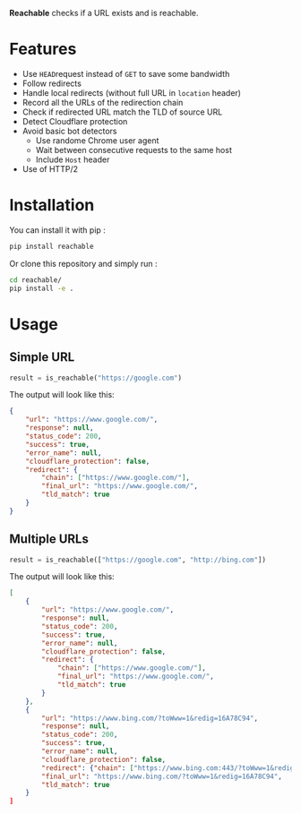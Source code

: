 **Reachable** checks if a URL exists and is reachable.

# Features
- Use `HEAD`request instead of `GET` to save some bandwidth
- Follow redirects
- Handle local redirects (without full URL in `location` header)
- Record all the URLs of the redirection chain
- Check if redirected URL match the TLD of source URL
- Detect Cloudflare protection
- Avoid basic bot detectors
    - Use randome Chrome user agent
    - Wait between consecutive requests to the same host
    - Include `Host` header
- Use of HTTP/2

# Installation
You can install it with pip :
```bash
pip install reachable
```
Or clone this repository and simply run :
```bash
cd reachable/
pip install -e .
```

# Usage

## Simple URL
```python
result = is_reachable("https://google.com")
```

The output will look like this:
```json
{
    "url": "https://www.google.com/",
    "response": null, 
    "status_code": 200,
    "success": true,
    "error_name": null,
    "cloudflare_protection": false,
    "redirect": {
        "chain": ["https://www.google.com/"],
        "final_url": "https://www.google.com/",
        "tld_match": true
    }
}
```

## Multiple URLs
```python
result = is_reachable(["https://google.com", "http://bing.com"])
```

The output will look like this:
```json
[
    {
        "url": "https://www.google.com/",
        "response": null, 
        "status_code": 200,
        "success": true,
        "error_name": null,
        "cloudflare_protection": false,
        "redirect": {
            "chain": ["https://www.google.com/"],
            "final_url": "https://www.google.com/",
            "tld_match": true
        }
    },
    {
        "url": "https://www.bing.com/?toWww=1&redig=16A78C94",
        "response": null,
        "status_code": 200,
        "success": true,
        "error_name": null,
        "cloudflare_protection": false,
        "redirect": {"chain": ["https://www.bing.com:443/?toWww=1&redig=16A78C94"],
        "final_url": "https://www.bing.com/?toWww=1&redig=16A78C94",
        "tld_match": true
    }
]
```
